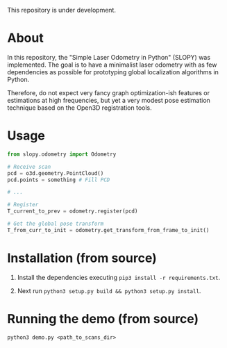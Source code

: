 This repository is under development.

# About
In this repository, the "Simple Laser Odometry in Python" (SLOPY) was implemented. The goal is to have a minimalist laser odometry with as few dependencies as possible for prototyping global localization algorithms in Python. 

Therefore, do not expect very fancy graph optimization-ish features or estimations at high frequencies, but yet a very modest pose estimation technique based on the Open3D registration tools.

# Usage
```python
from slopy.odometry import Odometry

# Receive scan
pcd = o3d.geometry.PointCloud()
pcd.points = something # Fill PCD

# ...

# Register
T_current_to_prev = odometry.register(pcd)

# Get the global pose transform
T_from_curr_to_init = odometry.get_transform_from_frame_to_init()
```

# Installation (from source)
1. Install the dependencies executing `pip3 install -r requirements.txt`. 

2. Next run `python3 setup.py build && python3 setup.py install`.

# Running the demo (from source)
```
python3 demo.py <path_to_scans_dir>
```
